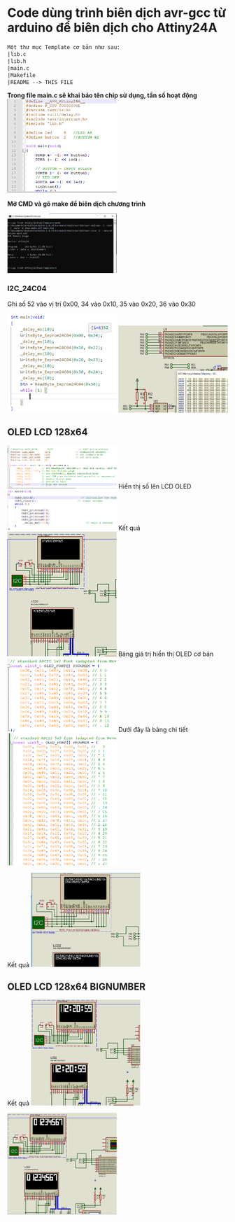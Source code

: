 # Code dùng trình biên dịch avr-gcc từ arduino để biên dịch cho Attiny24A

    Một thư mục Template cơ bản như sau:
    |lib.c
    |lib.h
    |main.c
    |Makefile
    |README --> THIS FILE
**Trong file main.c sẽ khai báo tên chip sử dụng, tần số hoạt động**
<img src= Image/template_code.png width = "250" >

**Mở CMD và gõ make để biên dịch chương trình**

<img src= Image/build_cmd.png width = "250" >


### I2C_24C04

Ghi số 52 vào vị trí 0x00, 34 vào 0x10, 35 vào 0x20, 36 vào 0x30

<img src= Image/24C04-2.png width = "250" >
<img src= Image/24C04.png width = "250" >


## OLED LCD 128x64

<img src= Image/oled.png width = "250" >
Hiển thị số lên LCD OLED
<img src= Image/oled2.png width = "250" >
Kết quả
<img src= Image/oled3.png width = "250" >
Bảng giá trị hiển thị OLED cơ bản
<img src= Image/oled4.png width = "250" >
Dưới đây là bảng chi tiết
<img src= Image/oled5.png width = "250" >

Kết quả
<img src= Image/oled6.png width = "250" >

## OLED LCD 128x64 BIGNUMBER
Kết quả
<img src= Image/oled7.png width = "250" >

<img src= Image/oled8.png width = "250" >

